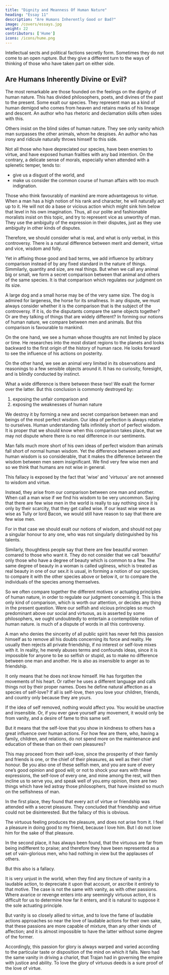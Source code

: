 ```yaml
---
title: "Dignity and Meanness Of Human Nature"
heading: "Essay 11"
description: "Are Humans Inherently Good or Bad?"
image: /covers/essays.jpg
weight: 22
contributors: ['Hume']
icons: /icons/hume.png
--- 
```



Intellectual sects and political factions secretly form. Sometimes they do not come to an open rupture. But they give a different turn to the ways of thinking of those who have taken part on either side.


## Are Humans Inherently Divine or Evil? 

The most remarkable are those founded on the feelings on the dignity of human nature. This has divided philosophers, poets, and divines of the past to the present. Some exalt our species. They represent man as a kind of human demigod who comes from heaven and retains marks of his lineage and descent. An author who has rhetoric and declamation skills often sides with this.

Others insist on the blind sides of human nature. They see only vanity which man surpasses the other animals, whom he despises. An author who has irony and ridicule naturally throws himself to this side.

Not all those who have depreciated our species, have been enemies to virtue, and have exposed human frailties with any bad intention. On the contrary, a delicate sense of morals, especially when attended with a splenetic temper, tends to:
- give us a disgust of the world, and
- make us consider the common course of human affairs with too much indignation.

Those who think favourably of mankind are more advantageous to virtue. When a man has a high notion of his rank and character, he will naturally act up to it. He will not do a base or vicious action which might sink him below that level in his own imagination. Thus, all our polite and fashionable moralists insist on this topic, and try to represent vice as unworthy of man. They use the ambiguity of the expression in their disputes, just as they use ambiguity in other kinds of disputes.

Therefore, we should consider what is real, and what is only verbal, in this controversy. There is a natural difference between merit and demerit, virtue and vice, wisdom and folly.

Yet in affixing those good and bad terms, we add influence by arbitrary comparison instead of by any fixed standard in the nature of things. Simmilarly, quantity and size, are real things. But when we call any animal big or small, we form a secret comparison between that animal and others of the same species. It is that comparison which regulates our judgment on its size. 

A large dog and a small horse may be of the very same size. The dog is admired for largeness, the horse for its smallness. In any dispute, we must always consider whether it is the comparison that is the subject of the controversy. If it is, do the disputants compare the same objects together? Or are they talking of things that are widely different? In forming our notions of human nature, we compare between men and animals. But this comparison is favourable to mankind. 

On the one hand, we see a human whose thoughts are not limited by place or time. He researches into the most distant regions to the planets and looks backward to the first origin of the history of human race. He looks forward to see the influence of his actions on posterity. 


On the other hand, we see an animal very limited in its observations and reasonings to a few sensible objects around it. It has no curiosity, foresight, and is blindly conducted by instinct.


What a wide difference is there between these two! We exalt the former over the latter. But this conclusion is commonly destroyed by:
1. exposing the unfair comparison and
2. exposing the weaknesses of human nature

We destroy it by forming a new and secret comparison between man and beings of the most perfect wisdom. Our idea of perfection is always relative to ourselves. Human understanding falls infinitely short of perfect wisdom. It is proper that we should know when this comparison takes place, that we may not dispute where there is no real difference in our sentiments.

Man falls much more short of his own ideas of perfect wisdom than animals fall short of normal human wisdom. Yet the difference between animal and human wisdom is so considerable, that it makes the difference between the wisdom between men seem insignificant. We find very few wise men and so we think that humans are not wise in general.

This fallacy is exposed by the fact that 'wise' and 'virtuous' are not annexed to wisdom and virtue. 

Instead, they arise from our comparison between one man and another. When call a man wise if we find his wisdom to be very uncommon. Saying that there are few wise men in the world is really to say nothing since it is only by their scarcity, that they get called wise. If our least wise were as wise as Tully or lord Bacon, we would still have reason to say that there are few wise men. 

For in that case we should exalt our notions of wisdom, and should not pay a singular honour to any one, who was not singularly distinguished by his talents. 

Similarly, thoughtless people say that there are few beautiful women comared to those who want it. They do not consider that we call 'beautiful' only those who have a degree of beauty which is common to a few. The same degree of beauty in a woman is called ugliness, which is treated as real beauty in one of our sex.it is usual, in forming a notion of our species, to compare it with the other species above or below it, or to compare the individuals of the species among themselves. 

So we often compare together the different motives or actuating principles of human nature, in order to regulate our judgment concerning it. This is the only kind of comparison, which is worth our attention, or decides any thing in the present question. Were our selfish and vicious principles so much predominant above our social and virtuous, as is asserted by some philosophers, we ought undoubtedly to entertain a contemptible notion of human nature. is much of a dispute of words in all this controversy. 

A man who denies the sincerity of all public spirit has never felt this passion himself as to remove all his doubts concerning its force and reality. He usually then rejects all private friendship, if no interest or self-love mixes with it. In reality, he merely abuses terms and confounds ideas, since it is impossible for anyone to be so selfish or stupid, as to make no difference between one man and another. He is also as insensible to anger as to friendship. 

It only means that he does not know himself. He has forgotten the movements of his heart. Or rather he uses a different language and calls things not by their proper names. Does he define natural affection as a species of self-love? If all is self-love, then you love your children, friends, and country only because they are yours. 

If the idea of self removed, nothing would affect you. You would be unactive and insensible. Or, if you ever gave yourself any movement, it would only be from vanity, and a desire of fame to this same self. 

But it means that the self-love that you show in kindness to others has a great influence over human actions. <!-- , and even greater, on many occasions, than that which remains in its original shape and form. --> For how few are there, who, having a family, children, and relations, do not spend more on the maintenance and education of these than on their own pleasures? 

This may proceed from their self-love, since the prosperity of their family and friends is one, or the chief of their pleasures, as well as their chief honour. Be you also one of these selfish men, and you are sure of every one’s good opinion and good will; or not to shock your ears with these expressions, the self-love of every one, and mine among the rest, will then incline us to serve you, and speak well of you.emy opinion, there are two things which have led astray those philosophers, that have insisted so much on the selfishness of man.

In the first place, they found that every act of virtue or friendship was attended with a secret pleasure. They concluded that friendship and virtue could not be disinterested. But the fallacy of this is obvious. 

The virtuous feeling produces the pleasure, and does not arise from it. I feel a pleasure in doing good to my friend, because I love him. But I do not love him for the sake of that pleasure. 

In the second place, it has always been found, that the virtuous are far from being indifferent to praise; and therefore they have been represented as a set of vain-glorious men, who had nothing in view but the applauses of others. 

But this also is a fallacy. 

It is very unjust in the world, when they find any tincture of vanity in a laudable action, to depreciate it upon that account, or ascribe it entirely to that motive. The case is not the same with vanity, as with other passions. Where avarice or revenge enters into any seemingly virtuous action, it is difficult for us to determine how far it enters, and it is natural to suppose it the sole actuating principle. 

But vanity is so closely allied to virtue, and to love the fame of laudable actions approaches so near the love of laudable actions for their own sake, that these passions are more capable of mixture, than any other kinds of affection; and it is almost impossible to have the latter without some degree of the former. 

Accordingly, this passion for glory is always warped and varied according to the particular taste or disposition of the mind on which it falls. Nero had the same vanity in driving a chariot, that Trajan had in governing the empire with justice and ability. To love the glory of virtuous deeds is a sure proof of the love of virtue.